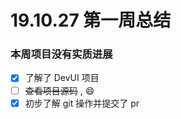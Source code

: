  
# 19.10.27 第一周总结

### 本周项目没有实质进展

- [x] 了解了 DevUI 项目
- [ ] ~~查看项目源码~~ , :smile:
- [x] 初步了解 git 操作并提交了 pr
